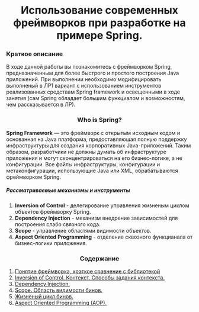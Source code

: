 <h1 align="center">
    Использование современных фреймворков при разработке на примере Spring.
</h1>

<h3>
    Краткое описание
</h3>

В ходе данной работы вы познакомитесь с фреймворком Spring, предназначенным для более быстрого и простого построения
Java приложений. При выполнении необходимо модифицировать выполненый в ЛР1 вариант с использованием инструментов
реализованных средствам Spring framework и освещенными в ходе занятия (сам Spring обладает большим функциалом и
возможностям, чем рассказывается в ЛР).

<h3 align="center">
    Who is Spring?
</h3>

**Spring Framework** — это фреймворк с открытым исходным кодом и основанная на Java платформа, предоставляющая полную
поддержку инфраструктуры для создания корпоративных Java-приложений. Таким образом, разработчики не должны думать об
инфраструктуре приложения и могут сконцентрироваться на его бизнес-логике, а не конфигурации. Все файлы инфраструктуры,
конфигурации и метаконфигурации, использующие Java или XML, обрабатываются фреймворком Spring.

<h5>
    Рассматриваемые механизмы и инструменты
</h5>

1. **Inversion of Control** - делегирование управления жизненым циклом объектов фреймворку Spring.
2. **Dependency Injection** - механизм внедрение зависимостей для построения слабо связного кода.
3. **Scope** - управление областями видимости объектов.
4. **Aspect Oriented Programming** - отделение сквозного функцианала от бизнес-логики приложения.

<h3 align="center">
    Содержание
</h3>

1. [Понятие фреймворка, краткое сравнение с библиотекой]()
2. [Inversion of Control. Контекст. Способы задания контекста.]()
3. [Dependency Injection.]()
4. [Scope. Область видимости бинов.]()
5. [Жизненый цикл бинов.]()
6. [Aspect Oriented Programming (AOP).]()